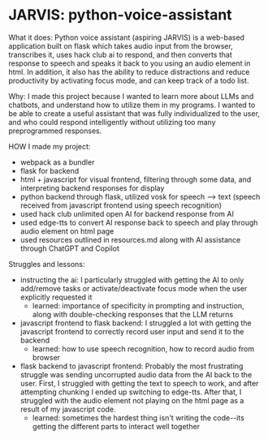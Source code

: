 # JARVIS: python-voice-assistant

What it does: 
Python voice assistant (aspiring JARVIS) is a web-based application built on flask which takes audio input from the browser, transcribes it, uses hack club ai to respond, and then converts that response to speech and speaks it back to you using an audio element in html. In addition, it also has the ability to reduce distractions and reduce productivity by activating focus mode, and can keep track of a todo list. 

Why: 
I made this project because I wanted to learn more about LLMs and chatbots, and understand how to utilize them in my programs. I wanted to be able to create a useful assistant that was fully individualized to the user, and who could respond intelligently without utilizing too many preprogrammed responses. 

HOW I made my project: 
- webpack as a bundler
- flask for backend
- html + javascript for visual frontend, filtering through some data, and interpreting backend responses for display
- python backend through flask, utilized vosk for speech --> text (speech received from javascript frontend using speech recognition)
- used hack club unlimited open AI for backend response from AI
- used edge-tts to convert AI response back to speech and play through audio element on html page
- used resources outlined in resources.md along with AI assistance through ChatGPT and Copilot

Struggles and lessons: 
- instructing the ai: I particularly struggled with getting the AI to only add/remove tasks or activate/deactivate focus mode when the user explicitly requested it
    - learned: importance of specificity in prompting and instruction, along with double-checking responses that the LLM returns
- javascript frontend to flask backend: I struggled a lot with getting the javascript frontend to correctly record user input and send it to the backend
    - learned: how to use speech recognition, how to record audio from browser
- flask backend to javascript frontend: Probably the most frustrating struggle was sending uncorrupted audio data from the AI back to the user. First, I struggled with getting the text to speech to work, and after attempting chunking I ended up switching to edge-tts. After that, I struggled with the audio element not playing on the html page as a result of my javascript code. 
    - learned: sometimes the hardest thing isn't writing the code--its getting the different parts to interact well together